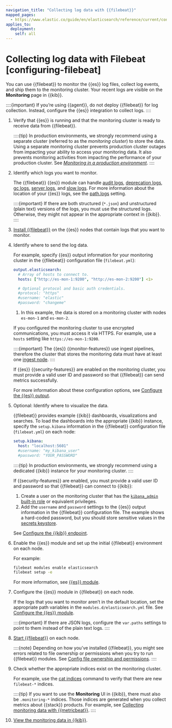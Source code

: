 ```yaml
---
navigation_title: "Collecting log data with {{filebeat}}"
mapped_pages:
  - https://www.elastic.co/guide/en/elasticsearch/reference/current/configuring-filebeat.html
applies_to:
  deployment:
    self: all
---
```




# Collecting log data with Filebeat [configuring-filebeat]


You can use {{filebeat}} to monitor the {{es}} log files, collect log events, and ship them to the monitoring cluster. Your recent logs are visible on the **Monitoring** page in {{kib}}.

::::{important}
If you’re using {{agent}}, do not deploy {{filebeat}} for log collection. Instead, configure the {{es}} integration to collect logs.
::::


1. Verify that {{es}} is running and that the monitoring cluster is ready to receive data from {{filebeat}}.

    ::::{tip}
    In production environments, we strongly recommend using a separate cluster (referred to as the *monitoring cluster*) to store the data. Using a separate monitoring cluster prevents production cluster outages from impacting your ability to access your monitoring data. It also prevents monitoring activities from impacting the performance of your production cluster. See [*Monitoring in a production environment*](elasticsearch-monitoring-self-managed.md).
    ::::

2. Identify which logs you want to monitor.

    The {{filebeat}} {{es}} module can handle [audit logs](../logging-configuration/logfile-audit-output.md), [deprecation logs](../logging-configuration/elasticsearch-log4j-configuration-self-managed.md#deprecation-logging), [gc logs](elasticsearch://reference/elasticsearch/jvm-settings.md#gc-logging), [server logs](../logging-configuration/elasticsearch-log4j-configuration-self-managed.md), and [slow logs](elasticsearch://reference/elasticsearch/index-settings/slow-log.md). For more information about the location of your {{es}} logs, see the [path.logs](../../deploy/self-managed/important-settings-configuration.md#path-settings) setting.

    ::::{important}
    If there are both structured (`*.json`) and unstructured (plain text) versions of the logs, you must use the structured logs. Otherwise, they might not appear in the appropriate context in {{kib}}.
    ::::

3. [Install {{filebeat}}](asciidocalypse://docs/beats/docs/reference/filebeat/filebeat-installation-configuration.md) on the {{es}} nodes that contain logs that you want to monitor.
4. Identify where to send the log data.

    For example, specify {{es}} output information for your monitoring cluster in the {{filebeat}} configuration file (`filebeat.yml`):

    ```yaml
    output.elasticsearch:
      # Array of hosts to connect to.
      hosts: ["http://es-mon-1:9200", "http://es-mon-2:9200"] <1>

      # Optional protocol and basic auth credentials.
      #protocol: "https"
      #username: "elastic"
      #password: "changeme"
    ```

    1. In this example, the data is stored on a monitoring cluster with nodes `es-mon-1` and `es-mon-2`.


    If you configured the monitoring cluster to use encrypted communications, you must access it via HTTPS. For example, use a `hosts` setting like `https://es-mon-1:9200`.

    ::::{important}
    The {{es}} {{monitor-features}} use ingest pipelines, therefore the cluster that stores the monitoring data must have at least one [ingest node](../../../manage-data/ingest/transform-enrich/ingest-pipelines.md).
    ::::


    If {{es}} {{security-features}} are enabled on the monitoring cluster, you must provide a valid user ID and password so that {{filebeat}} can send metrics successfully.

    For more information about these configuration options, see [Configure the {{es}} output](asciidocalypse://docs/beats/docs/reference/filebeat/elasticsearch-output.md).

5. Optional: Identify where to visualize the data.

    {{filebeat}} provides example {{kib}} dashboards, visualizations and searches. To load the dashboards into the appropriate {{kib}} instance, specify the `setup.kibana` information in the {{filebeat}} configuration file (`filebeat.yml`) on each node:

    ```yaml
    setup.kibana:
      host: "localhost:5601"
      #username: "my_kibana_user"
      #password: "YOUR_PASSWORD"
    ```

    ::::{tip}
    In production environments, we strongly recommend using a dedicated {{kib}} instance for your monitoring cluster.
    ::::


    If {{security-features}} are enabled, you must provide a valid user ID and password so that {{filebeat}} can connect to {{kib}}:

    1. Create a user on the monitoring cluster that has the [`kibana_admin` built-in role](../../users-roles/cluster-or-deployment-auth/built-in-roles.md) or equivalent privileges.
    2. Add the `username` and `password` settings to the {{es}} output information in the {{filebeat}} configuration file. The example shows a hard-coded password, but you should store sensitive values in the [secrets keystore](asciidocalypse://docs/beats/docs/reference/filebeat/keystore.md).

    See [Configure the {{kib}} endpoint](asciidocalypse://docs/beats/docs/reference/filebeat/setup-kibana-endpoint.md).

6. Enable the {{es}} module and set up the initial {{filebeat}} environment on each node.

    For example:

    ```sh
    filebeat modules enable elasticsearch
    filebeat setup -e
    ```

    For more information, see [{{es}} module](asciidocalypse://docs/beats/docs/reference/filebeat/filebeat-module-elasticsearch.md).

7. Configure the {{es}} module in {{filebeat}} on each node.

    If the logs that you want to monitor aren’t in the default location, set the appropriate path variables in the `modules.d/elasticsearch.yml` file. See [Configure the {{es}} module](asciidocalypse://docs/beats/docs/reference/filebeat/filebeat-module-elasticsearch.md#configuring-elasticsearch-module).

    ::::{important}
    If there are JSON logs, configure the `var.paths` settings to point to them instead of the plain text logs.
    ::::

8. [Start {{filebeat}}](asciidocalypse://docs/beats/docs/reference/filebeat/filebeat-starting.md) on each node.

    ::::{note}
    Depending on how you’ve installed {{filebeat}}, you might see errors related to file ownership or permissions when you try to run {{filebeat}} modules. See [Config file ownership and permissions](asciidocalypse://docs/beats/docs/reference/libbeat/config-file-permissions.md).
    ::::

9. Check whether the appropriate indices exist on the monitoring cluster.

    For example, use the [cat indices](https://www.elastic.co/docs/api/doc/elasticsearch/operation/operation-cat-indices) command to verify that there are new `filebeat-*` indices.

    ::::{tip}
    If you want to use the **Monitoring** UI in {{kib}}, there must also be `.monitoring-*` indices. Those indices are generated when you collect metrics about {{stack}} products. For example, see [Collecting monitoring data with {{metricbeat}}](collecting-monitoring-data-with-metricbeat.md).
    ::::

10. [View the monitoring data in {{kib}}](kibana-monitoring-data.md).

